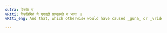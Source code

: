 ```yaml
---
sutra: क्ङिति च
vRtti: क्ङिन्निमित्ते ये गुणवृद्धी प्राप्नुतस्ते न भवतः ॥
vRtti_eng: And that, which otherwise would have caused _guna_ or _vriddhi_, does not do so, when it has an indicatory क् ग् or ङ्.

---
```

